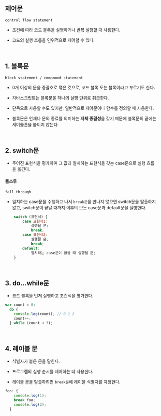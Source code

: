 ## 제어문
`control flow statement`
* 조건에 따라 코드 블록을 실행하거나 반복 실행할 때 사용한다.

* 코드의 실행 흐름을 인위적으로 제어할 수 있다.

<br/>

## 1. 블록문
`block statement / compound statement`
* 0개 이상의 문을 중괄호로 묶은 것으로, 코드 블록 도는 블록이라고 부르기도 한다.
* 자바스크립트는 블록문을 하나의 실행 단위로 취급한다.
* 단독으로 사용할 수도 있지만, 일반적으로 제어문이나 함수를 정의할 때 사용한다.

* 블록문은 언제나 문의 종료를 의미하는 **자체 종결성**을 갖기 때문에 블록문의 끝에는 세미콜론을 붙이지 않는다.

<br/>

## 2. switch문
* 주어진 표현식을 평가하여 그 값과 일치하는 표현식을 갖는 case문으로 실행 흐름을 옮긴다.

#### 폴스루 
`fall through`
* 일치하는 case문을 수행하고 나서 `break문`을 만나지 않으면
switch문을 탈출하지 않고, switch문이 끝날 때까지 이후의 모든 case문과 default문을 실행한다.
```js
    switch (표현식) {
        case 표현식1:
            실행될 문;
            break;
        case 표현식2:
            실행될 문;
            break;
        default:
            일치하는 case문이 없을 때 실행될 문;
    }
```

<br/>

## 3. do...while문
* 코드 블록을 먼저 실행하고 조건식을 평가한다.
```js
var count = 0;
  do {
    console.log(count); // 0 1 2
    count++;
  } while (count < 3);
```

<br/>

## 4. 레이블 문
* 식별자가 붙은 문을 말한다.
* 프로그램의 실행 순서를 제어하는 데 사용한다.

* 레이블 문을 탈출하려면 `break문`에 레이블 식별자를 지정한다.
```js
foo: {
    console.log(1);
    break foo;
    console.log(2);
  }
```